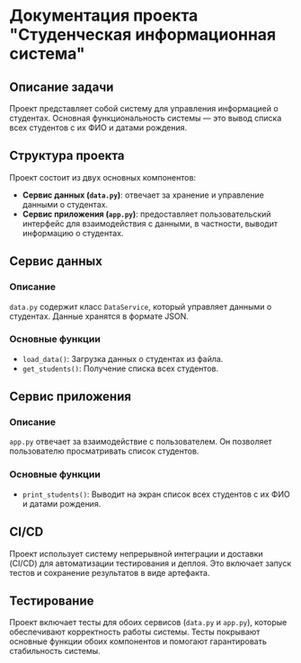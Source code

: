 # Документация проекта "Студенческая информационная система"

## Описание задачи

Проект представляет собой систему для управления информацией о студентах. Основная функциональность системы — это вывод списка всех студентов с их ФИО и датами рождения.

## Структура проекта

Проект состоит из двух основных компонентов:

- **Сервис данных (`data.py`)**: отвечает за хранение и управление данными о студентах.
- **Сервис приложения (`app.py`)**: предоставляет пользовательский интерфейс для взаимодействия с данными, в частности, выводит информацию о студентах.

## Сервис данных

### Описание

`data.py` содержит класс `DataService`, который управляет данными о студентах. Данные хранятся в формате JSON.

### Основные функции

- `load_data()`: Загрузка данных о студентах из файла.
- `get_students()`: Получение списка всех студентов.

## Сервис приложения

### Описание

`app.py` отвечает за взаимодействие с пользователем. Он позволяет пользователю просматривать список студентов.

### Основные функции

- `print_students()`: Выводит на экран список всех студентов с их ФИО и датами рождения.

## CI/CD

Проект использует систему непрерывной интеграции и доставки (CI/CD) для автоматизации тестирования и деплоя. Это включает запуск тестов и сохранение результатов в виде артефакта.

## Тестирование

Проект включает тесты для обоих сервисов (`data.py` и `app.py`), которые обеспечивают корректность работы системы. Тесты покрывают основные функции обоих компонентов и помогают гарантировать стабильность системы.